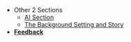- Other 2 Sections
    - [AI Section](/other-logs/ai.md)
    - [The Background Setting and Story](/other-logs/bg.md)
- [**Feedback**](/feedback.md)